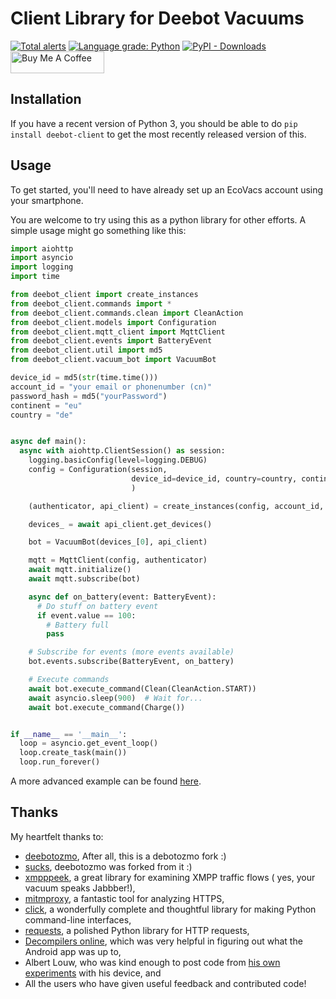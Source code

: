 # Client Library for Deebot Vacuums

[![Total alerts](https://img.shields.io/lgtm/alerts/g/DeebotUniverse/client.py.svg?logo=lgtm&logoWidth=18&style=for-the-badge)](https://lgtm.com/projects/g/DeebotUniverse/client.py/alerts/)
[![Language grade: Python](https://img.shields.io/lgtm/grade/python/g/DeebotUniverse/client.py.svg?logo=lgtm&logoWidth=18&style=for-the-badge)](https://lgtm.com/projects/g/DeebotUniverse/client.py/context:python)
[![PyPI - Downloads](https://img.shields.io/pypi/dw/deebot-client?style=for-the-badge)](https://pypi.org/project/deebot-client)
<a href="https://www.buymeacoffee.com/edenhaus" target="_blank"><img src="https://cdn.buymeacoffee.com/buttons/default-black.png" width="150px" height="35px" alt="Buy Me A Coffee" style="height: 35px !important;width: 150px !important;" ></a>

## Installation

If you have a recent version of Python 3, you should be able to
do `pip install deebot-client` to get the most recently released version of
this.

## Usage

To get started, you'll need to have already set up an EcoVacs account
using your smartphone.

You are welcome to try using this as a python library for other efforts.
A simple usage might go something like this:

```python
import aiohttp
import asyncio
import logging
import time

from deebot_client import create_instances
from deebot_client.commands import *
from deebot_client.commands.clean import CleanAction
from deebot_client.models import Configuration
from deebot_client.mqtt_client import MqttClient
from deebot_client.events import BatteryEvent
from deebot_client.util import md5
from deebot_client.vacuum_bot import VacuumBot

device_id = md5(str(time.time()))
account_id = "your email or phonenumber (cn)"
password_hash = md5("yourPassword")
continent = "eu"
country = "de"


async def main():
  async with aiohttp.ClientSession() as session:
    logging.basicConfig(level=logging.DEBUG)
    config = Configuration(session,
                           device_id=device_id, country=country, continent=continent,
                           )

    (authenticator, api_client) = create_instances(config, account_id, password_hash)

    devices_ = await api_client.get_devices()

    bot = VacuumBot(devices_[0], api_client)

    mqtt = MqttClient(config, authenticator)
    await mqtt.initialize()
    await mqtt.subscribe(bot)

    async def on_battery(event: BatteryEvent):
      # Do stuff on battery event
      if event.value == 100:
        # Battery full
        pass

    # Subscribe for events (more events available)
    bot.events.subscribe(BatteryEvent, on_battery)

    # Execute commands
    await bot.execute_command(Clean(CleanAction.START))
    await asyncio.sleep(900)  # Wait for...
    await bot.execute_command(Charge())


if __name__ == '__main__':
  loop = asyncio.get_event_loop()
  loop.create_task(main())
  loop.run_forever()
```

A more advanced example can be found [here](https://github.com/And3rsL/Deebot-for-Home-Assistant).

## Thanks

My heartfelt thanks to:

- [deebotozmo](https://github.com/And3rsL/Deebotozmo), After all, this is a debotozmo fork :)
- [sucks](https://github.com/wpietri/sucks), deebotozmo was forked from it :)
- [xmpppeek](https://www.beneaththewaves.net/Software/XMPPPeek.html), a great library for examining XMPP traffic flows (
  yes, your vacuum speaks Jabbber!),
- [mitmproxy](https://mitmproxy.org/), a fantastic tool for analyzing HTTPS,
- [click](http://click.pocoo.org/), a wonderfully complete and thoughtful library for making Python command-line
  interfaces,
- [requests](http://docs.python-requests.org/en/master/), a polished Python library for HTTP requests,
- [Decompilers online](http://www.javadecompilers.com/apk), which was very helpful in figuring out what the Android app
  was up to,
- Albert Louw, who was kind enough to post code
  from [his own experiments](https://community.smartthings.com/t/ecovacs-deebot-n79/93410/33)
  with his device, and
- All the users who have given useful feedback and contributed code!
